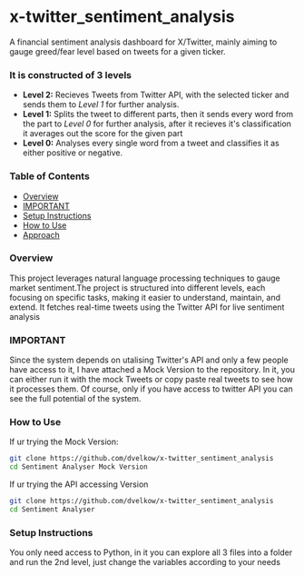 # x-twitter_sentiment_analysis
A financial sentiment analysis dashboard for X/Twitter, mainly aiming to gauge greed/fear level based on tweets for a given ticker.

### It is constructed of 3 levels 
- **Level 2:** Recieves Tweets from Twitter API, with the selected ticker and sends them to *Level 1* for further analysis.
- **Level 1:** Splits the tweet to different parts, then it sends every word from the part to *Level 0* for further analysis, after it recieves it's classification it averages out the score for the given part 
- **Level 0:** Analyses every single word from a tweet and classifies it as either positive or negative.

### Table of Contents
- [Overview](#Overview)
- [IMPORTANT](#Important)
- [Setup Instructions](#setup-instructions)
- [How to Use](#how-to-use)
- [Approach](#approach)

### Overview
This project leverages natural language processing techniques to gauge market sentiment.The project is structured into different levels, each focusing on specific tasks, making it easier to understand, maintain, and extend. It fetches real-time tweets using the Twitter API for live sentiment analysis

### IMPORTANT
Since the system depends on utalising Twitter's API and only a few people have access to it, I have attached a Mock Version to the repository. In it, you can either run it with the mock Tweets or copy paste real tweets to see how it processes them.
Of course, only if you have access to twitter API you can see the full potential of the system.

### How to Use

If ur trying the Mock Version:
   ```bash
   git clone https://github.com/dvelkow/x-twitter_sentiment_analysis
   cd Sentiment Analyser Mock Version
   ```

If ur trying the API accessing Version
   ```bash
   git clone https://github.com/dvelkow/x-twitter_sentiment_analysis
   cd Sentiment Analyser
   ```
### Setup Instructions 
You only need access to Python, in it you can explore all 3 files into a folder and run the 2nd level, just change the variables according to your needs
